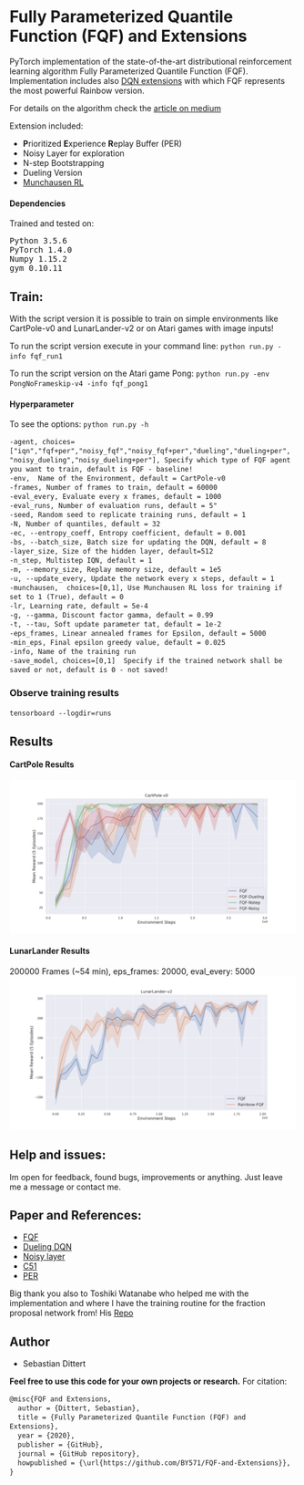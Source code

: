 # Fully Parameterized Quantile Function (FQF) and Extensions

PyTorch implementation of the state-of-the-art distributional reinforcement learning algorithm Fully Parameterized Quantile Function (FQF).
Implementation includes also [DQN extensions](https://arxiv.org/abs/1710.02298) with which FQF represents the most powerful Rainbow version. 

For details on the algorithm check the [article on medium](https://medium.com/@sebastian.dittert3692/distributional-reinforcement-learning-part-2-iqn-and-fqf-567fbc7a04d7)

Extension included:
- **P**rioritized **E**xperience **R**eplay Buffer (PER)
- Noisy Layer for exploration
- N-step Bootstrapping
- Dueling Version
- [Munchausen RL](https://medium.com/analytics-vidhya/munchausen-reinforcement-learning-9876efc829de)

#### Dependencies
Trained and tested on:
<pre>
Python 3.5.6 
PyTorch 1.4.0  
Numpy 1.15.2 
gym 0.10.11 
</pre>

## Train:

With the script version it is possible to train on simple environments like CartPole-v0 and LunarLander-v2 or on Atari games with image inputs!

To run the script version execute in your command line:
`python run.py -info fqf_run1`

To run the script version on the Atari game Pong:
`python run.py -env PongNoFrameskip-v4 -info fqf_pong1`

#### Hyperparameter
To see the options:
`python run.py -h`

    -agent, choices=["iqn","fqf+per","noisy_fqf","noisy_fqf+per","dueling","dueling+per", "noisy_dueling","noisy_dueling+per"], Specify which type of FQF agent you want to train, default is FQF - baseline!
    -env,  Name of the Environment, default = CartPole-v0
    -frames, Number of frames to train, default = 60000
    -eval_every, Evaluate every x frames, default = 1000
    -eval_runs, Number of evaluation runs, default = 5"
    -seed, Random seed to replicate training runs, default = 1
    -N, Number of quantiles, default = 32
    -ec, --entropy_coeff, Entropy coefficient, default = 0.001
    -bs, --batch_size, Batch size for updating the DQN, default = 8
    -layer_size, Size of the hidden layer, default=512
    -n_step, Multistep IQN, default = 1
    -m, --memory_size, Replay memory size, default = 1e5
    -u, --update_every, Update the network every x steps, default = 1
    -munchausen,  choices=[0,1], Use Munchausen RL loss for training if set to 1 (True), default = 0
    -lr, Learning rate, default = 5e-4
    -g, --gamma, Discount factor gamma, default = 0.99
    -t, --tau, Soft update parameter tat, default = 1e-2
    -eps_frames, Linear annealed frames for Epsilon, default = 5000
    -min_eps, Final epsilon greedy value, default = 0.025
    -info, Name of the training run
    -save_model, choices=[0,1]  Specify if the trained network shall be saved or not, default is 0 - not saved!

### Observe training results
  `tensorboard --logdir=runs`
  
  
## Results

#### CartPole Results
![alttext](/imgs/FQF_CP_Extensions_.png)

#### LunarLander Results
200000 Frames (~54 min), eps_frames: 20000, eval_every: 5000
![alttext](/imgs/FQF_LL_Extensions_.png)

## Help and issues:
Im open for feedback, found bugs, improvements or anything. Just leave me a message or contact me.

## Paper and References:

- [FQF](https://arxiv.org/pdf/1911.02140.pdf)
- [Dueling DQN](https://arxiv.org/abs/1511.06581)
- [Noisy layer](https://arxiv.org/pdf/1706.10295.pdf)
- [C51](https://arxiv.org/pdf/1707.06887.pdf)
- [PER](https://arxiv.org/pdf/1511.05952.pdf)

Big thank you also to Toshiki Watanabe who helped me with the implementation and where I have the training routine for the fraction proposal network from! His [Repo](https://github.com/ku2482/fqf-iqn-qrdqn.pytorch)


## Author
- Sebastian Dittert

**Feel free to use this code for your own projects or research.**
For citation:
```
@misc{FQF and Extensions,
  author = {Dittert, Sebastian},
  title = {Fully Parameterized Quantile Function (FQF) and Extensions},
  year = {2020},
  publisher = {GitHub},
  journal = {GitHub repository},
  howpublished = {\url{https://github.com/BY571/FQF-and-Extensions}},
}

